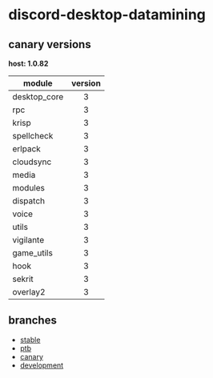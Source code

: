 # discord-desktop-datamining

## canary versions

**host: 1.0.82**

| module | version |
| ------ | :-----: |
| desktop_core | 3 |
| rpc | 3 |
| krisp | 3 |
| spellcheck | 3 |
| erlpack | 3 |
| cloudsync | 3 |
| media | 3 |
| modules | 3 |
| dispatch | 3 |
| voice | 3 |
| utils | 3 |
| vigilante | 3 |
| game_utils | 3 |
| hook | 3 |
| sekrit | 3 |
| overlay2 | 3 |

## branches

- [stable](https://github.com/OpenAsar/discord-desktop-datamining/tree/stable)
- [ptb](https://github.com/OpenAsar/discord-desktop-datamining/tree/ptb)
- [canary](https://github.com/OpenAsar/discord-desktop-datamining/tree/canary)
- [development](https://github.com/OpenAsar/discord-desktop-datamining/tree/development)